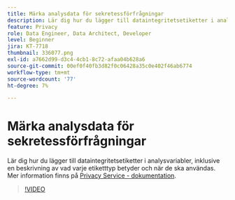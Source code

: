 ```yaml
---
title: Märka analysdata för sekretessförfrågningar
description: Lär dig hur du lägger till dataintegritetsetiketter i analysvariabler, inklusive en beskrivning av vad varje etiketttyp betyder och när de ska användas.
feature: Privacy
role: Data Engineer, Data Architect, Developer
level: Beginner
jira: KT-7718
thumbnail: 336077.png
exl-id: a7662d99-d3c4-4cb1-8c72-afaa04b628a6
source-git-commit: 00ef0f40fb3d82f0c06428a35c0e402f46ab6774
workflow-type: tm+mt
source-wordcount: '77'
ht-degree: 7%

---
```


# Märka analysdata för sekretessförfrågningar

Lär dig hur du lägger till dataintegritetsetiketter i analysvariabler, inklusive en beskrivning av vad varje etiketttyp betyder och när de ska användas. Mer information finns på [Privacy Service - dokumentation](https://experienceleague.adobe.com/docs/experience-platform/privacy/home.html?lang=sv).

>[!VIDEO](https://video.tv.adobe.com/v/336077?learn=on)
